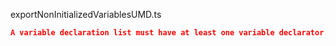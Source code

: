exportNonInitializedVariablesUMD.ts
```json
A variable declaration list must have at least one variable declarator.
```
